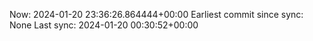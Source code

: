 Now: 2024-01-20 23:36:26.864444+00:00 Earliest commit since sync: None Last sync: 2024-01-20 00:30:52+00:00
